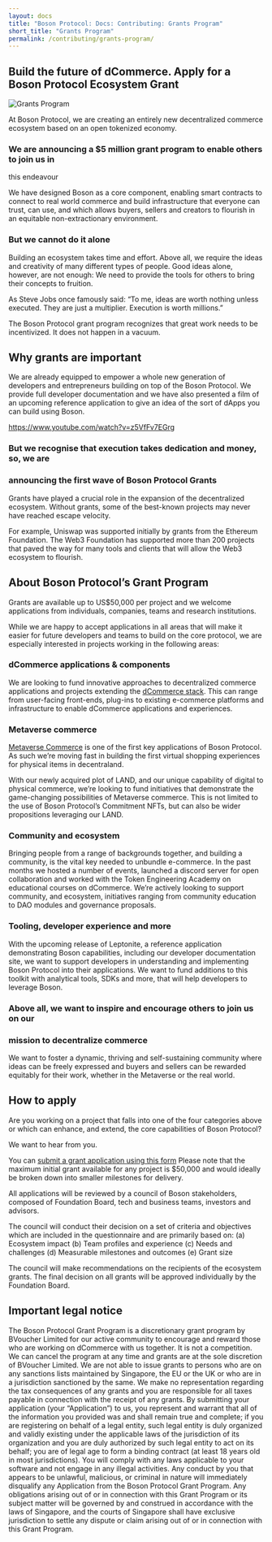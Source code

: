 ```yaml
---
layout: docs
title: "Boson Protocol: Docs: Contributing: Grants Program"
short_title: "Grants Program"
permalink: /contributing/grants-program/
---
```


## Build the future of dCommerce. Apply for a Boson Protocol Ecosystem Grant

![Grants Program](/images/docs/grants-program.png)

At Boson Protocol, we are creating an entirely new decentralized commerce
ecosystem based on an open tokenized economy.

### We are announcing a $5 million grant program to enable others to join us in

this endeavour

We have designed Boson as a core component, enabling smart contracts to connect
to real world commerce and build infrastructure that everyone can trust, can
use, and which allows buyers, sellers and creators to flourish in an equitable
non-extractionary environment.

### But we cannot do it alone

Building an ecosystem takes time and effort. Above all, we require the ideas and
creativity of many different types of people. Good ideas alone, however, are not
enough: We need to provide the tools for others to bring their concepts to
fruition.

As Steve Jobs once famously said: “To me, ideas are worth nothing unless
executed. They are just a multiplier. Execution is worth millions.”

The Boson Protocol grant program recognizes that great work needs to be
incentivized. It does not happen in a vacuum.

## Why grants are important

We are already equipped to empower a whole new generation of developers and
entrepreneurs building on top of the Boson Protocol. We provide full developer
documentation and we have also presented a film of an upcoming reference
application to give an idea of the sort of dApps you can build using Boson.

<https://www.youtube.com/watch?v=z5VfFv7EGrg>

### But we recognise that execution takes dedication and money, so, we are

### announcing the first wave of Boson Protocol Grants

Grants have played a crucial role in the expansion of the decentralized
ecosystem. Without grants, some of the best-known projects may never have
reached escape velocity.

For example, Uniswap was supported initially by grants from the Ethereum
Foundation. The Web3 Foundation has supported more than 200 projects that paved
the way for many tools and clients that will allow the Web3 ecosystem to
flourish.

## About Boson Protocol’s Grant Program

Grants are available up to US$50,000 per project and we welcome applications
from individuals, companies, teams and research institutions.

While we are happy to accept applications in all areas that will make it easier
for future developers and teams to build on the core protocol, we are especially
interested in projects working in the following areas:

### dCommerce applications & components

We are looking to fund innovative approaches to decentralized commerce
applications and projects extending the
[dCommerce stack](https://bosonprotocol.io/images/docs_fe56dc73-a886-4c02-88b8-67b58c03d4bd_doc.pdf).
This can range from user-facing front-ends, plug-ins to existing e-commerce
platforms and infrastructure to enable dCommerce applications and experiences.

### Metaverse commerce

[Metaverse Commerce](https://medium.com/@bosonprotocol/a-look-inside-our-metaverse-commerce-strategy-bfd8c09ccaca)
is one of the first key applications of Boson Protocol. As such we’re moving
fast in building the first virtual shopping experiences for physical items in
decentraland.

With our newly acquired plot of LAND, and our unique capability of digital to
physical commerce, we’re looking to fund initiatives that demonstrate the
game-changing possibilities of Metaverse commerce. This is not limited to the
use of Boson Protocol’s Commitment NFTs, but can also be wider propositions
leveraging our LAND.

### Community and ecosystem

Bringing people from a range of backgrounds together, and building a community,
is the vital key needed to unbundle e-commerce. In the past months we hosted a
number of events, launched a discord server for open collaboration and worked
with the Token Engineering Academy on educational courses on dCommerce. We’re
actively looking to support community, and ecosystem, initiatives ranging from
community education to DAO modules and governance proposals.

### Tooling, developer experience and more

With the upcoming release of Leptonite, a reference application demonstrating
Boson capabilities, including our developer documentation site, we want to
support developers in understanding and implementing Boson Protocol into their
applications. We want to fund additions to this toolkit with analytical tools,
SDKs and more, that will help developers to leverage Boson.

### Above all, we want to inspire and encourage others to join us on our

### mission to decentralize commerce

We want to foster a dynamic, thriving and self-sustaining community where ideas
can be freely expressed and buyers and sellers can be rewarded equitably for
their work, whether in the Metaverse or the real world.

## How to apply

Are you working on a project that falls into one of the four categories above or
which can enhance, and extend, the core capabilities of Boson Protocol?

We want to hear from you.

You can
[submit a grant application using this form](https://form.typeform.com/to/RHmcobgv)
Please note that the maximum initial grant available for any project is $50,000
and would ideally be broken down into smaller milestones for delivery.

All applications will be reviewed by a council of Boson stakeholders, composed
of Foundation Board, tech and business teams, investors and advisors.

The council will conduct their decision on a set of criteria and objectives
which are included in the questionnaire and are primarily based on: (a)
Ecosystem impact (b) Team profiles and experience (c) Needs and challenges (d)
Measurable milestones and outcomes (e) Grant size

The council will make recommendations on the recipients of the ecosystem grants.
The final decision on all grants will be approved individually by the Foundation
Board.

## Important legal notice

The Boson Protocol Grant Program is a discretionary grant program by BVoucher
Limited for our active community to encourage and reward those who are working
on dCommerce with us together. It is not a competition. We can cancel the
program at any time and grants are at the sole discretion of BVoucher Limited.
We are not able to issue grants to persons who are on any sanctions lists
maintained by Singapore, the EU or the UK or who are in a jurisdiction
sanctioned by the same. We make no representation regarding the tax consequences
of any grants and you are responsible for all taxes payable in connection with
the receipt of any grants. By submitting your application (your “Application”)
to us, you represent and warrant that all of the information you provided was
and shall remain true and complete; if you are registering on behalf of a legal
entity, such legal entity is duly organized and validly existing under the
applicable laws of the jurisdiction of its organization and you are duly
authorized by such legal entity to act on its behalf; you are of legal age to
form a binding contract (at least 18 years old in most jurisdictions). You will
comply with any laws applicable to your software and not engage in any illegal
activities. Any conduct by you that appears to be unlawful, malicious, or
criminal in nature will immediately disqualify any Application from the Boson
Protocol Grant Program. Any obligations arising out of or in connection with
this Grant Program or its subject matter will be governed by and construed in
accordance with the laws of Singapore, and the courts of Singapore shall have
exclusive jurisdiction to settle any dispute or claim arising out of or in
connection with this Grant Program.

